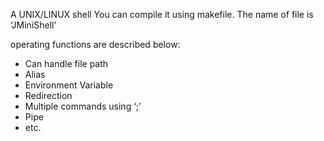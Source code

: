A UNIX/LINUX shell
You can compile it using makefile.
The name of file is ‘JMiniShell’

operating functions are described below:
 - Can handle file path
 - Alias
 - Environment Variable
 - Redirection
 - Multiple commands using ‘;’
 - Pipe
 - etc.